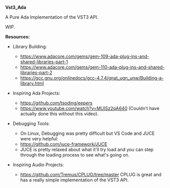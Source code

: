 **Vst3_Ada**

A Pure Ada Implementation of the VST3 API.

WIP.

**Resources:**

* Library Building:
    - https://www.adacore.com/gems/gem-109-ada-plug-ins-and-shared-libraries-part-1
    - https://www.adacore.com/gems/gem-110-ada-plug-ins-and-shared-libraries-part-2
    - https://gcc.gnu.org/onlinedocs/gcc-4.7.4/gnat_ugn_unw/Building-a-library.html

* Inspiring Ada Projects:
    - https://github.com/tsoding/eepers
    - https://www.youtube.com/watch?v=MUISz2qA640 (Couldn't have actually done this without this video).

* Debugging Tools:
    - On Linux, Debugging was pretty difficult but VS Code and JUCE were very helpful:
    - https://github.com/juce-framework/JUCE
    - JUCE is pretty relaxed about what it'll try load and you can step through the
      loading process to see what's going on.

* Inspiring Audio Projects:
    - https://github.com/Tremus/CPLUG/tree/master CPLUG is great and has a really
      simple implementation of the VST3 API.
